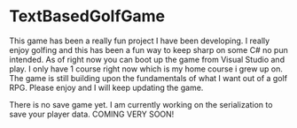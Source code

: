 ﻿# TextBasedGolfGame
 
 This game has been a really fun project I have been developing. I really enjoy golfing and this has been a fun way to keep sharp on some C# no pun intended. As of right now you can boot up the game from Visual Studio and play. I only have 1 course right now which is my home course i grew up on. The game is still building upon the fundamentals of what I want out of a golf RPG. Please enjoy and I will keep updating the game.
 
 There is no save game yet. I am currently working on the serialization to save your player data. COMING VERY SOON!
